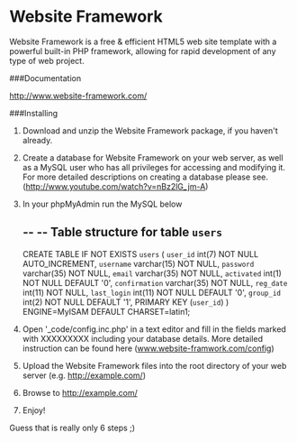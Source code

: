 Website Framework
==========

Website Framework is a free & efficient HTML5 web site template with a powerful built-in PHP framework, allowing for rapid development of any type of web project.


###Documentation

http://www.website-framework.com/



###Installing

1. Download and unzip the Website Framework package, if you haven't already.

2. Create a database for Website Framework on your web server, as well as a MySQL user who has all privileges for accessing and modifying it. For more detailed descriptions on creating a database please see. (http://www.youtube.com/watch?v=nBz2lG_jm-A)

3. In your phpMyAdmin run the MySQL below 

	--
	-- Table structure for table `users`
	--

	CREATE TABLE IF NOT EXISTS `users` (
	  `user_id` int(7) NOT NULL AUTO_INCREMENT,
	  `username` varchar(15) NOT NULL,
	  `password` varchar(35) NOT NULL,
	  `email` varchar(35) NOT NULL,
	  `activated` int(1) NOT NULL DEFAULT '0',
	  `confirmation` varchar(35) NOT NULL,
	  `reg_date` int(11) NOT NULL,
	  `last_login` int(11) NOT NULL DEFAULT '0',
	  `group_id` int(2) NOT NULL DEFAULT '1',
	  PRIMARY KEY (`user_id`)
	) ENGINE=MyISAM  DEFAULT CHARSET=latin1;


4. Open '_code/config.inc.php' in a text editor and fill in the fields marked with XXXXXXXXX including your database details. More detailed instruction can be found here (www.website-framwork.com/config) 

5. Upload the Website Framework files into the root directory of your web server (e.g. http://example.com/)

6. Browse to http://example.com/

7. Enjoy!


Guess that is really only 6 steps ;)